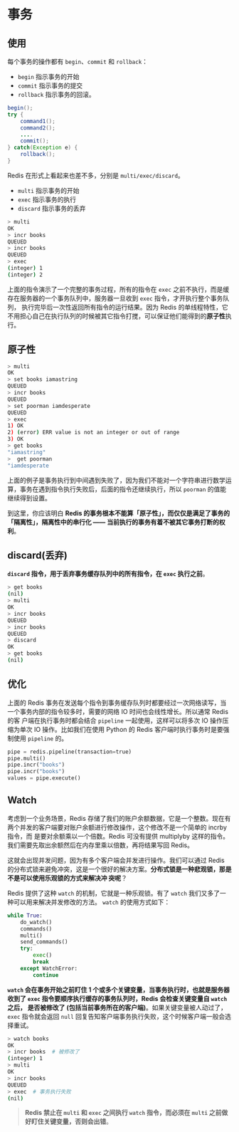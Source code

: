 # 事务
## 使用
每个事务的操作都有 `begin`、`commit` 和 `rollback`：
- `begin` 指示事务的开始
- `commit` 指示事务的提交
- `rollback` 指示事务的回滚。

```java
begin();
try {
    command1();
    command2();
    ....
    commit();
} catch(Exception e) {
    rollback();
}
```

Redis 在形式上看起来也差不多，分别是 `multi/exec/discard`。
- `multi` 指示事务的开始
- `exec` 指示事务的执行
- `discard` 指示事务的丢弃


```sh
> multi
OK
> incr books
QUEUED
> incr books
QUEUED
> exec
(integer) 1
(integer) 2
```

上面的指令演示了一个完整的事务过程，所有的指令在 `exec` 之前不执行，而是缓存在服务器的一个事务队列中，服务器一旦收到 `exec` 指令，才开执行整个事务队列，
执行完毕后一次性返回所有指令的运行结果。因为 Redis 的单线程特性，它不用担心自己在执行队列的时候被其它指令打搅，可以保证他们能得到的**原子性**执行。

## 原子性
```sh
> multi
OK
> set books iamastring
QUEUED
> incr books
QUEUED
> set poorman iamdesperate
QUEUED
> exec
1) OK
2) (error) ERR value is not an integer or out of range
3) OK
> get books
"iamastring"
>  get poorman
"iamdesperate
```

上面的例子是事务执行到中间遇到失败了，因为我们不能对一个字符串进行数学运算，事务在遇到指令执行失败后，后面的指令还继续执行，所以 `poorman` 的值能继续得到设置。

到这里，你应该明白 **Redis 的事务根本不能算「原子性」，而仅仅是满足了事务的「隔离性」，隔离性中的串行化 —— 当前执行的事务有着不被其它事务打断的权利**。

## discard(丢弃)
**`discard` 指令，用于丢弃事务缓存队列中的所有指令，在 `exec` 执行之前**。

```sh
> get books
(nil)
> multi
OK
> incr books
QUEUED
> incr books
QUEUED
> discard
OK
> get books
(nil)
```

## 优化
上面的 Redis 事务在发送每个指令到事务缓存队列时都要经过一次网络读写，当一个事务内部的指令较多时，需要的网络 IO 时间也会线性增长。所以通常 Redis 的客
户端在执行事务时都会结合 `pipeline` 一起使用，这样可以将多次 IO 操作压缩为单次 IO 操作。比如我们在使用 Python 的 Redis 客户端时执行事务时是要强制使用 `pipeline` 的。
```py
pipe = redis.pipeline(transaction=true)
pipe.multi()
pipe.incr("books")
pipe.incr("books")
values = pipe.execute()
```

## Watch
考虑到一个业务场景，Redis 存储了我们的账户余额数据，它是一个整数。现在有两个并发的客户端要对账户余额进行修改操作，这个修改不是一个简单的 incrby 指令，而
是要对余额乘以一个倍数。Redis 可没有提供 multiplyby 这样的指令。我们需要先取出余额然后在内存里乘以倍数，再将结果写回 Redis。

这就会出现并发问题，因为有多个客户端会并发进行操作。我们可以通过 Redis 的分布式锁来避免冲突，这是一个很好的解决方案。**分布式锁是一种悲观锁，那是不是可以使用乐观锁的方式来解决冲
突呢**？

Redis 提供了这种 `watch` 的机制，它就是一种乐观锁。有了 `watch` 我们又多了一种可以用来解决并发修改的方法。 `watch` 的使用方式如下：
```py
while True:
    do_watch()
    commands()
    multi()
    send_commands()
    try:
        exec()
        break
    except WatchError:
        continue
```

**`watch` 会在事务开始之前盯住 1 个或多个关键变量，当事务执行时，也就是服务器收到了 `exec` 指令要顺序执行缓存的事务队列时，Redis 会检查关键变量自 `watch` 之后，
是否被修改了 (包括当前事务所在的客户端)**。如果关键变量被人动过了，`exec` 指令就会返回 `null` 回复告知客户端事务执行失败，这个时候客户端一般会选择重试。

```sh
> watch books
OK
> incr books  # 被修改了
(integer) 1
> multi
OK
> incr books
QUEUED
> exec  # 事务执行失败
(nil)
```

> **Redis 禁止在 `multi` 和 `exec` 之间执行 `watch` 指令，而必须在 `multi` 之前做好盯住关键变量，否则会出错**。